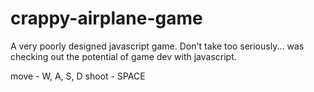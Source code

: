 <h1>crappy-airplane-game</h1>

A very poorly designed javascript game. Don't take too seriously... was checking out the potential of game dev with javascript.

<!--<a href="http://brettmccaffray.com/git/crappy-airplane-game/">DEMO</a>-->
move - W, A, S, D
shoot - SPACE
